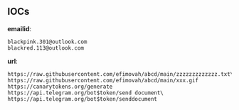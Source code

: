 
## IOCs

__emailid__:

```text
blackpink.301@outlook.com
blackred.113@outlook.com
```
__url__:

```text
https://raw.githubusercontent.com/efimovah/abcd/main/zzzzzzzzzzzzz.txt\
https://raw.githubusercontent.com/efimovah/abcd/main/xxx.gif
https://canarytokens.org/generate
https://api.telegram.org/bot$token/send document\
https://api.telegram.org/bot$token/senddocument
```